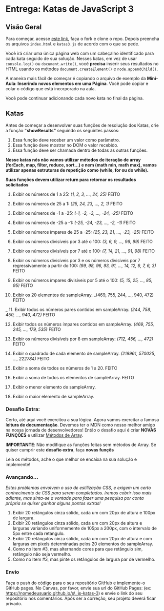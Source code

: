 # Entrega: Katas de JavaScript 3

## Visão Geral

Para começar, acesse [este link](https://gitlab.com/kenzie-academy-brasil/se/fe/getting-started-with-javascript/s_js-katas-3), faça o fork e clone o repo. Depois preencha os arquivos `index.html` e `katas3.js` de acordo com o que se pede.

Você irá criar uma única página web com um cabeçalho identificado para cada kata seguido de sua solução. Nesses katas, em vez de usar `console.log()` ou `document.write()`, você **precisa** inserir seus resultados no HTML usando os métodos `document.createElement()` e `node.appendChild()`.

A maneira mais fácil de começar é copiando o arquivo de exemplo da **Mini-Aula: Inserindo novos elementos em uma Página**. Você pode copiar e colar o código que está incorporado na aula.

Você pode continuar adicionando cada novo kata no final da página.

## Katas 

Antes de começar a desenvolver suas funções de resolução dos Katas, crie a função **"showResults"** seguindo os seguintes passos:

1. Essa função deve receber um valor como parâmetro.  
2. Essa função deve mostrar no DOM o valor recebido.  
3. Essa função deve ser chamada dentro de todas as outras funções.  


**Nesse katas nós não vamos utilizar métodos de iteração de array (forEach, map, filter, reduce, sort...) e nem (math min, math max), vamos utilizar apenas estruturas de repetição como (while, for ou do while).**

**Suas funções devem utilizar return para retornar os resultados solicitados**

1.  Exibir os números de 1 a 25: _(1, 2, 3, …, 24, 25)_ FEITO


2.  Exibir os números de 25 a 1: _(25, 24, 23, …, 2, 1)_ FEITO


3.  Exibir os números de -1 a -25: _(-1, -2, -3, …, -24, -25)_  FEITO


4.  Exibir os números de -25 a -1: _(-25, -24, -23, …, -2, -1)_  FEITO


5.  Exibir os números ímpares de 25 a -25: _(25, 23, 21, …, -23, -25)_ FEITO


6.  Exibir os números divisíveis por 3 até o 100: _(3, 6, 9, …, 96, 99)_  FEITO


7.  Exibir os números divisíveis por 7 até o 100: _(7, 14, 21, …, 91, 98)_ FEITO


8.  Exibir os números divisíveis por 3 e os números divisíveis por 7 regressivamente a partir do 100: _(99, 98, 96, 93, 91, …, 14, 12, 9, 7, 6, 3)_  FEITO


9.  Exibir os números ímpares divisíveis por 5 até o 100: _(5, 15, 25, …, 85, 95)_ FEITO


10. Exibir os 20 elementos de sampleArray. _(469, 755, 244, …, 940, 472)  FEITO

_
11. Exibir todos os números pares contidos em sampleArray. _(244, 758, 450, …, 940, 472)_  FEITO


12. Exibir todos os números ímpares contidos em sampleArray. _(469, 755, 245, …, 179, 535)_ FEITO


13. Exibir os números divisíveis por 8 em sampleArray: _(712, 456, …, 472)_   FEITO


14. Exibir o quadrado de cada elemento de sampleArray. _(219961, 570025, …, 222784)_   FEITO


15. Exibir a soma de todos os números de 1 a 20. FEITO


16. Exibir a soma de todos os elementos de sampleArray.  FEITO


17. Exibir o menor elemento de sampleArray.
18. Exibir o maior elemento de sampleArray.

### Desafio Extra:

Certo, até aqui você exercitou a sua lógica. Agora vamos exercitar a famosa __leitura de documentação__. Devemos ter o MDN como nosso melhor amigo na nossa jornada de desenvolvedores! Então o desafio aqui é criar __NOVAS FUNÇÕES__ e utilizar [Métodos de Array](https://developer.mozilla.org/pt-BR/docs/Web/JavaScript/Reference/Global_Objects/Array).

__IMPORTANTE__: Não modifique as funções feitas sem métodos de Array. Se quiser cumprir este __desafio extra__, faça __novas funçẽs__

Leia os métodos, ache o que melhor se encaixa na sua solução e implemente!

### Avançando...

*Estes problemas envolvem o uso de estilização CSS, e exigem um certo conhecimento de CSS para serem completados. Iremos cobrir isso mais adiante, mas sinta-se a vontade para fazer uma pesquisa por conta própria se quiser ganhar alguns pontos extras!*

1. Exibir 20 retângulos cinza sólido, cada um com 20px de altura e 100px de largura.
2. Exibir 20 retângulos cinza sólido, cada um com 20px de altura e larguras variando uniformemente de 105px a 200px, com o intervalo de 5px entre cada retangulo.
3. Exibir 20 retângulos cinza sólido, cada um com 20px de altura e com larguras em pixels determinadas pelos 20 elementos do sampleArray.
4. Como no Item #3, mas alternando cores para que retângulo sim, retângulo não seja vermelho.
5. Como no Item #3, mas pinte os retângulos de largura par de vermelho.

### Envio

Faça o push do código para o seu repositório GitHub e implemente-o GitHub pages. No Canvas, por favor, envie sua url do GitHub Pages: (ex: https://nomedeusuario.github.io/s\_js-katas-3) e envie o link do seu repositório nos comentários. Após ser a correção, seu projeto deverá ficar privado.

